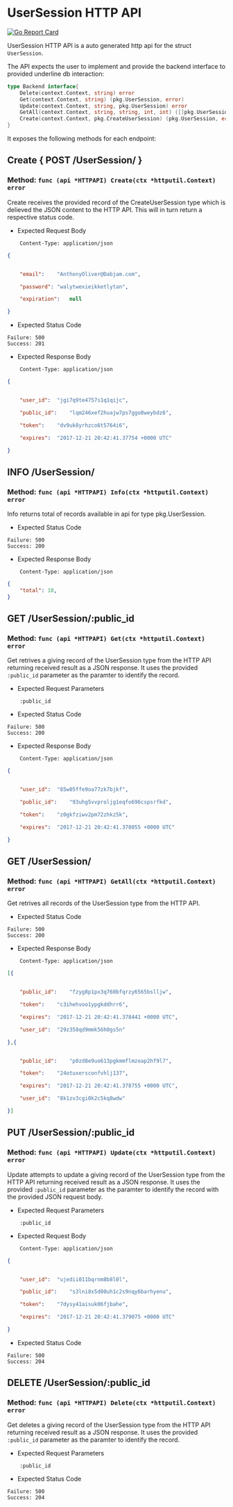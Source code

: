 UserSession HTTP API 
===============================

[![Go Report Card](https://goreportcard.com/badge/github.com/gokit/tenancykit/pkg/resources/usersessionapi)](https://goreportcard.com/report/github.com/gokit/tenancykit/pkg/resources/usersessionapi)

UserSession HTTP API is a auto generated http api for the struct `UserSession`.

The API expects the user to implement and provide the backend interface to provided underline db interaction:

```go
type Backend interface{
    Delete(context.Context, string) error
    Get(context.Context, string) (pkg.UserSession, error)
    Update(context.Context, string, pkg.UserSession) error
    GetAll(context.Context, string, string, int, int) ([]pkg.UserSession, int, error)
    Create(context.Context, pkg.CreateUserSession) (pkg.UserSession, error)
}
```

It exposes the following methods for each endpoint:

## Create { POST /UserSession/ }
### Method: `func (api *HTTPAPI) Create(ctx *httputil.Context) error`

Create receives the provided record of the CreateUserSession type which is delieved the 
JSON content to the HTTP API. This will in turn return a respective status code.

- Expected Request Body

```http
    Content-Type: application/json
```

```json
{


    "email":	"AnthonyOliver@Dabjam.com",

    "password":	"walytwexieikketlytan",

    "expiration":	null

}
```

- Expected Status Code

```
Failure: 500
Success: 201
```

- Expected Response Body

```http
    Content-Type: application/json
```

```json
{


    "user_id":	"jgi7q9te4757s1q1qijc",

    "public_id":	"lqm246xef2huajw7ps7ggo8weybdz6",

    "token":	"dv9uk8yrhzco6t5764i6",

    "expires":	"2017-12-21 20:42:41.37754 +0000 UTC"

}
```

## INFO /UserSession/
### Method: `func (api *HTTPAPI) Info(ctx *httputil.Context) error`

Info returns total of records available in api for type pkg.UserSession.

- Expected Status Code

```
Failure: 500
Success: 200
```

- Expected Response Body

```http
    Content-Type: application/json
```

```json
{
    "total": 10,
}
```

## GET /UserSession/:public_id
### Method: `func (api *HTTPAPI) Get(ctx *httputil.Context) error`

Get retrives a giving record of the UserSession type from the HTTP API returning received result as a JSON
response. It uses the provided `:public_id` parameter as the paramter to identify the record.

- Expected Request Parameters

```
    :public_id
```

- Expected Status Code

```
Failure: 500
Success: 200
```

- Expected Response Body

```http
    Content-Type: application/json
```

```json
{


    "user_id":	"85w05ffe9oa77zk7bjkf",

    "public_id":	"93uhg5vvproljg1eqfo696cspsrfkd",

    "token":	"z0gkfziwv2pm72zhkz5k",

    "expires":	"2017-12-21 20:42:41.378055 +0000 UTC"

}
```

## GET /UserSession/
### Method: `func (api *HTTPAPI) GetAll(ctx *httputil.Context) error`

Get retrives all records of the UserSession type from the HTTP API.

- Expected Status Code

```
Failure: 500
Success: 200
```

- Expected Response Body

```http
    Content-Type: application/json
```

```json
[{


    "public_id":	"fzyg8p1px3q760bfqrzy6565bslljw",

    "token":	"c3ihehvoo1ypgkddhrr6",

    "expires":	"2017-12-21 20:42:41.378441 +0000 UTC",

    "user_id":	"29z358qd9mmk56h0gs5n"

},{


    "public_id":	"p0zd8e9uo613pgkmmflmzeap2hf9l7",

    "token":	"24otuxersconfvhlj137",

    "expires":	"2017-12-21 20:42:41.378755 +0000 UTC",

    "user_id":	"8k1zv3cgi0k2c5kq8wdw"

}]
```

## PUT /UserSession/:public_id
### Method: `func (api *HTTPAPI) Update(ctx *httputil.Context) error`

Update attempts to update a giving record of the UserSession type from the HTTP API returning received result as a JSON
response. It uses the provided `:public_id` parameter as the paramter to identify the record with the provided JSON request body.

- Expected Request Parameters

```
    :public_id
```

- Expected Request Body

```http
    Content-Type: application/json
```

```json
{


    "user_id":	"ujedii011bqrnm8b8l0l",

    "public_id":	"s3lni8x5d00uh1c2s9nqy6barhyenu",

    "token":	"7dysy41aisuk06fjbahe",

    "expires":	"2017-12-21 20:42:41.379075 +0000 UTC"

}
```

- Expected Status Code

```
Failure: 500
Success: 204
```

## DELETE /UserSession/:public_id
### Method: `func (api *HTTPAPI) Delete(ctx *httputil.Context) error`

Get deletes a giving record of the UserSession type from the HTTP API returning received result as a JSON
response. It uses the provided `:public_id` parameter as the paramter to identify the record.

- Expected Request Parameters

```
    :public_id
```

- Expected Status Code

```
Failure: 500
Success: 204
```

